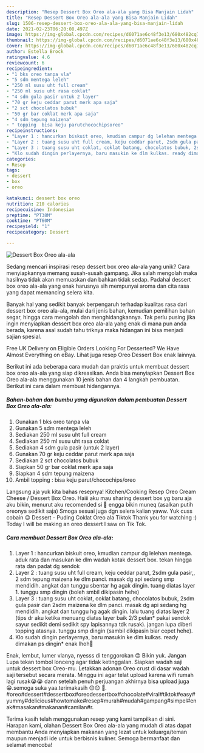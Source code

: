 ```yaml
---
description: "Resep Dessert Box Oreo ala-ala yang Bisa Manjain Lidah"
title: "Resep Dessert Box Oreo ala-ala yang Bisa Manjain Lidah"
slug: 1506-resep-dessert-box-oreo-ala-ala-yang-bisa-manjain-lidah
date: 2021-02-23T06:20:08.497Z
image: https://img-global.cpcdn.com/recipes/d6071ae6c48f3e13/680x482cq70/dessert-box-oreo-ala-ala-foto-resep-utama.jpg
thumbnail: https://img-global.cpcdn.com/recipes/d6071ae6c48f3e13/680x482cq70/dessert-box-oreo-ala-ala-foto-resep-utama.jpg
cover: https://img-global.cpcdn.com/recipes/d6071ae6c48f3e13/680x482cq70/dessert-box-oreo-ala-ala-foto-resep-utama.jpg
author: Estella Brock
ratingvalue: 4.6
reviewcount: 6
recipeingredient:
- "1 bks oreo tanpa vla"
- "5 sdm mentega leleh"
- "250 ml susu uht full cream"
- "250 ml susu uht rasa coklat"
- "4 sdm gula pasir untuk 2 layer"
- "70 gr keju ceddar parut merk apa saja"
- "2 sct chocolatos bubuk"
- "50 gr bar coklat merk apa saja"
- "4 sdm tepung maizena"
- " topping  bisa keju parutchocochipsoreo"
recipeinstructions:
- "Layer 1 : hancurkan biskuit oreo, kmudian campur dg lelehan mentega. aduk rata dan masukan ke dlm wadah kotak dessert box. tekan hingga rata dan padat dg sendok"
- "Layer 2 : tuang susu uht full cream, keju ceddar parut, 2sdm gula pasir,, 2 sdm tepung maizena ke dlm panci. masak dg api sedang smp mendidih. angkat dan tunggu sbentar hg agak dingin. tuang diatas layer 1. tunggu smp dingin (boleh smbil dikipasin hehe)"
- "Layer 3 : tuang susu uht coklat, coklat batang, chocolatos bubuk, 2sdm gula pasir dan 2sdm maizena ke dlm panci. masak dg api sedang hg mendidih. angkat dan tunggu hg agak dingin. lalu tuang diatas layer 2 (tips dr aku ketika menuang diatas layer baik 2/3 pelan* pakai sendok sayur sedikit demi sedikit spy lapisannya tdk rusak). jangan lupa diberi topping atasnya. tunggu smp dingin (sambil dikipasin biar cepet hehe)."
- "Klo sudah dingin perlayernya, baru masukin ke dlm kulkas. ready dimakan ps dingin* enak lhoh🤤"
categories:
- Resep
tags:
- dessert
- box
- oreo

katakunci: dessert box oreo 
nutrition: 210 calories
recipecuisine: Indonesian
preptime: "PT38M"
cooktime: "PT60M"
recipeyield: "1"
recipecategory: Dessert

---
```



![Dessert Box Oreo ala-ala](https://img-global.cpcdn.com/recipes/d6071ae6c48f3e13/680x482cq70/dessert-box-oreo-ala-ala-foto-resep-utama.jpg)

Sedang mencari inspirasi resep dessert box oreo ala-ala yang unik? Cara menyiapkannya memang susah-susah gampang. Jika salah mengolah maka hasilnya tidak akan memuaskan dan bahkan tidak sedap. Padahal dessert box oreo ala-ala yang enak harusnya sih mempunyai aroma dan cita rasa yang dapat memancing selera kita.

Banyak hal yang sedikit banyak berpengaruh terhadap kualitas rasa dari dessert box oreo ala-ala, mulai dari jenis bahan, kemudian pemilihan bahan segar, hingga cara mengolah dan menghidangkannya. Tak perlu pusing jika ingin menyiapkan dessert box oreo ala-ala yang enak di mana pun anda berada, karena asal sudah tahu triknya maka hidangan ini bisa menjadi sajian spesial.

Free UK Delivery on Eligible Orders Looking For Desserted? We Have Almost Everything on eBay. Lihat juga resep Oreo Dessert Box enak lainnya.


Berikut ini ada beberapa cara mudah dan praktis untuk membuat dessert box oreo ala-ala yang siap dikreasikan. Anda bisa menyiapkan Dessert Box Oreo ala-ala menggunakan 10 jenis bahan dan 4 langkah pembuatan. Berikut ini cara dalam membuat hidangannya.

<!--inarticleads1-->

##### Bahan-bahan dan bumbu yang digunakan dalam pembuatan Dessert Box Oreo ala-ala:

1. Gunakan 1 bks oreo tanpa vla
1. Gunakan 5 sdm mentega leleh
1. Sediakan 250 ml susu uht full cream
1. Sediakan 250 ml susu uht rasa coklat
1. Sediakan 4 sdm gula pasir (untuk 2 layer)
1. Gunakan 70 gr keju ceddar parut merk apa saja
1. Sediakan 2 sct chocolatos bubuk
1. Siapkan 50 gr bar coklat merk apa saja
1. Siapkan 4 sdm tepung maizena
1. Ambil  topping : bisa keju parut/chocochips/oreo


Langsung aja yuk kita bahas resepnya! Kitchen/Cooking Resep Oreo Cream Cheese / Dessert Box Oreo. Haiii aku mau sharing dessert box yg baru aja aku bikin, menurut aku recomended si 😬 engga bikin muneq (asalkan putih oreonya sedikit saja) Smoga sesuai juga dgn selera kalian yaww. Yuk cuss cobain 😉 Dessert - Puding Coklat Oreo ala Tiktok Thank you for watching :) Today I will be making an oreo dessert I saw on Tik Tok. 

<!--inarticleads2-->

##### Cara membuat Dessert Box Oreo ala-ala:

1. Layer 1 : hancurkan biskuit oreo, kmudian campur dg lelehan mentega. aduk rata dan masukan ke dlm wadah kotak dessert box. tekan hingga rata dan padat dg sendok
1. Layer 2 : tuang susu uht full cream, keju ceddar parut, 2sdm gula pasir,, 2 sdm tepung maizena ke dlm panci. masak dg api sedang smp mendidih. angkat dan tunggu sbentar hg agak dingin. tuang diatas layer 1. tunggu smp dingin (boleh smbil dikipasin hehe)
1. Layer 3 : tuang susu uht coklat, coklat batang, chocolatos bubuk, 2sdm gula pasir dan 2sdm maizena ke dlm panci. masak dg api sedang hg mendidih. angkat dan tunggu hg agak dingin. lalu tuang diatas layer 2 (tips dr aku ketika menuang diatas layer baik 2/3 pelan* pakai sendok sayur sedikit demi sedikit spy lapisannya tdk rusak). jangan lupa diberi topping atasnya. tunggu smp dingin (sambil dikipasin biar cepet hehe).
1. Klo sudah dingin perlayernya, baru masukin ke dlm kulkas. ready dimakan ps dingin* enak lhoh🤤


Enak, lembut, lumer vlanya, nyesss di tenggorokan 😍 Bikin yuk. Jangan Lupa tekan tombol lonceng agar tidak ketinggalan. Siapkan wadah saji untuk dessert box Oreo-mu. Letakkan adonan Oreo crust di dasar wadah saji tersebut secara merata. Minggu ini agar telat upload karena wifi rumah lagi rusak😭😭 dann setelah penuh perjuangan akhirnya bisa upload juga😁.semoga suka yaa.terimakasih 😊😊 🙏. #oreo#dessert#dessertbox#oreodessertbox#chocolate#viral#tiktok#easy#yummy#delicious#howtomake#resep#murah#mudah#gampang#simpel#enak#masakan#makanan#camilan#r. 

Terima kasih telah menggunakan resep yang kami tampilkan di sini. Harapan kami, olahan Dessert Box Oreo ala-ala yang mudah di atas dapat membantu Anda menyiapkan makanan yang lezat untuk keluarga/teman maupun menjadi ide untuk berbisnis kuliner. Semoga bermanfaat dan selamat mencoba!
